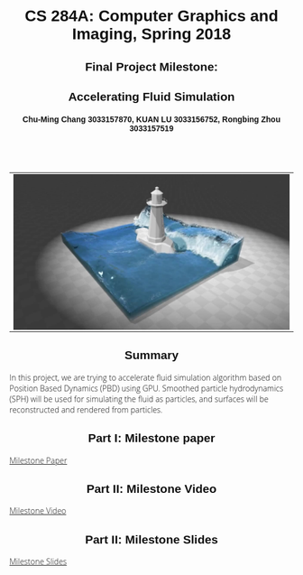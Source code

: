 <link href="https://fonts.googleapis.com/css?family=Open+Sans|Source+Sans+Pro" rel="stylesheet">



<style>
body {
    padding: 100px;
    width: 1000px;
    margin: auto;
    text-align: left;
    font-weight: 300;
    font-family: 'Open Sans', sans-serif;
    color: #121212;
}
h1, h2, h3, h4, h5, h6 {
    font-family: 'Source Sans Pro', sans-serif;
    text-align: center
}
img {
    display: block;
    max-width: 800px;
    margin: 0 auto;
}
figcaption {
    text-align: center;
}
table {
    margin: 0 auto;
    border-collapse: collapse;
    text-align: center;
}
th, thead + tbody td {
    border: 1px solid black;
    padding: 0 1em;
}
td > * {
    width: 100%;
}
</style>



<script src='https://cdnjs.cloudflare.com/ajax/libs/mathjax/2.7.2/MathJax.js?config=TeX-MML-AM_CHTML'></script>


# CS 284A: Computer Graphics and Imaging, Spring 2018

## Final Project Milestone:
## Accelerating Fluid Simulation

#### Chu-Ming Chang 3033157870, KUAN LU 3033156752, Rongbing Zhou 3033157519

<br><br>



<table>
  <tr>
    <td>
      <img align="left" src="images/goal.jpg" width = "480"/>
      <figcaption align="middle"></figcaption>
    </td>
</tr>
</table>

## Summary

In this project, we are trying to accelerate fluid simulation algorithm based on Position Based Dynamics (PBD) using GPU. Smoothed particle hydrodynamics (SPH) will be used for simulating the fluid as particles, and surfaces will be reconstructed and rendered from particles.


## Part I: Milestone paper

<a href="https://drive.google.com/open?id=1dcOBwFy7YcMsqWZmM1p8ObM3ptKFjsYw">Milestone Paper</a>

## Part II: Milestone Video

<a href="https://youtu.be/WxrsHBht8nI">Milestone Video</a>

## Part II: Milestone Slides

<a href="https://drive.google.com/open?id=1BuE1BcjL6xKZ_YmSb4Dj2-20mUw6oTGRxn5bRB6QUDg">Milestone Slides</a>
